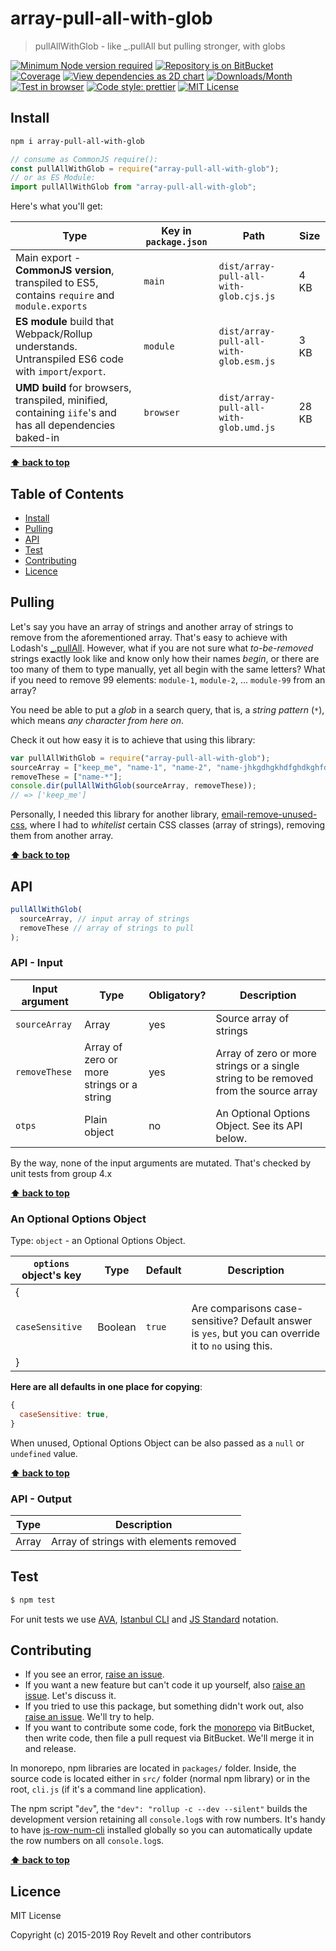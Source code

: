 # array-pull-all-with-glob

> pullAllWithGlob - like _.pullAll but pulling stronger, with globs

[![Minimum Node version required][node-img]][node-url]
[![Repository is on BitBucket][bitbucket-img]][bitbucket-url]
[![Coverage][cov-img]][cov-url]
[![View dependencies as 2D chart][deps2d-img]][deps2d-url]
[![Downloads/Month][downloads-img]][downloads-url]
[![Test in browser][runkit-img]][runkit-url]
[![Code style: prettier][prettier-img]][prettier-url]
[![MIT License][license-img]][license-url]

## Install

```bash
npm i array-pull-all-with-glob
```

```js
// consume as CommonJS require():
const pullAllWithGlob = require("array-pull-all-with-glob");
// or as ES Module:
import pullAllWithGlob from "array-pull-all-with-glob";
```

Here's what you'll get:

Type            | Key in `package.json` | Path  | Size
----------------|-----------------------|-------|--------
Main export - **CommonJS version**, transpiled to ES5, contains `require` and `module.exports` | `main`                | `dist/array-pull-all-with-glob.cjs.js` | 4 KB
**ES module** build that Webpack/Rollup understands. Untranspiled ES6 code with `import`/`export`. | `module`              | `dist/array-pull-all-with-glob.esm.js` | 3 KB
**UMD build** for browsers, transpiled, minified, containing `iife`'s and has all dependencies baked-in | `browser`            | `dist/array-pull-all-with-glob.umd.js` | 28 KB

**[⬆  back to top](#markdown-header-array-pull-all-with-glob)**

## Table of Contents

- [Install](#markdown-header-install)
- [Pulling](#markdown-header-pulling)
- [API](#markdown-header-api)
- [Test](#markdown-header-test)
- [Contributing](#markdown-header-contributing)
- [Licence](#markdown-header-licence)

## Pulling

Let's say you have an array of strings and another array of strings to remove from the aforementioned array. That's easy to achieve with Lodash's [\_.pullAll](https://lodash.com/docs/#pullAll). However, what if you are not sure what _to-be-removed_ strings exactly look like and know only how their names _begin_, or there are too many of them to type manually, yet all begin with the same letters? What if you need to remove 99 elements: `module-1`, `module-2`, ... `module-99` from an array?

You need be able to put a _glob_ in a search query, that is, a _string pattern_ (`*`), which means _any character from here on_.

Check it out how easy it is to achieve that using this library:

```js
var pullAllWithGlob = require("array-pull-all-with-glob");
sourceArray = ["keep_me", "name-1", "name-2", "name-jhkgdhgkhdfghdkghfdk"];
removeThese = ["name-*"];
console.dir(pullAllWithGlob(sourceArray, removeThese));
// => ['keep_me']
```

Personally, I needed this library for another library, [email-remove-unused-css](https://bitbucket.org/codsen/email-remove-unused-css), where I had to _whitelist_ certain CSS classes (array of strings), removing them from another array.

**[⬆  back to top](#markdown-header-array-pull-all-with-glob)**

## API

```js
pullAllWithGlob(
  sourceArray, // input array of strings
  removeThese // array of strings to pull
);
```

### API - Input

| Input argument | Type                                      | Obligatory? | Description                                                                          |
| -------------- | ----------------------------------------- | ----------- | ------------------------------------------------------------------------------------ |
| `sourceArray`  | Array                                     | yes         | Source array of strings                                                              |
| `removeThese`  | Array of zero or more strings or a string | yes         | Array of zero or more strings or a single string to be removed from the source array |
| `otps`         | Plain object                              | no          | An Optional Options Object. See its API below.                                       |

By the way, none of the input arguments are mutated. That's checked by unit tests from group 4.x

**[⬆  back to top](#markdown-header-array-pull-all-with-glob)**

### An Optional Options Object

Type: `object` - an Optional Options Object.

| `options` object's key | Type    | Default | Description                                                                                          |
| ---------------------- | ------- | ------- | ---------------------------------------------------------------------------------------------------- |
| {                      |         |         |
| `caseSensitive`        | Boolean | `true`  | Are comparisons case-sensitive? Default answer is `yes`, but you can override it to `no` using this. |
| }                      |         |         |

**Here are all defaults in one place for copying**:

```js
{
  caseSensitive: true,
}
```

When unused, Optional Options Object can be also passed as a `null` or `undefined` value.

**[⬆  back to top](#markdown-header-array-pull-all-with-glob)**

### API - Output

| Type  | Description                            |
| ----- | -------------------------------------- |
| Array | Array of strings with elements removed |

## Test

```bash
$ npm test
```

For unit tests we use [AVA](https://github.com/avajs/ava), [Istanbul CLI](https://github.com/istanbuljs/nyc) and [JS Standard](https://standardjs.com) notation.

## Contributing

* If you see an error, [raise an issue](https://bitbucket.org/codsen/codsen/issues/new?title=array-pull-all-with-glob%20package%20-%20put%20title%20here).
* If you want a new feature but can't code it up yourself, also [raise an issue](https://bitbucket.org/codsen/codsen/issues/new?title=array-pull-all-with-glob%20package%20-%20put%20title%20here). Let's discuss it.
* If you tried to use this package, but something didn't work out, also [raise an issue](https://bitbucket.org/codsen/codsen/issues/new?title=array-pull-all-with-glob%20package%20-%20put%20title%20here). We'll try to help.
* If you want to contribute some code, fork the [monorepo](https://bitbucket.org/codsen/codsen/src/) via BitBucket, then write code, then file a pull request via BitBucket. We'll merge it in and release.

In monorepo, npm libraries are located in `packages/` folder. Inside, the source code is located either in `src/` folder (normal npm library) or in the root, `cli.js` (if it's a command line application).

The npm script "`dev`", the `"dev": "rollup -c --dev --silent"` builds the development version retaining all `console.log`s with row numbers. It's handy to have [js-row-num-cli](https://www.npmjs.com/package/js-row-num-cli) installed globally so you can automatically update the row numbers on all `console.log`s.

**[⬆  back to top](#markdown-header-array-pull-all-with-glob)**

## Licence

MIT License

Copyright (c) 2015-2019 Roy Revelt and other contributors



[node-img]: https://img.shields.io/node/v/array-pull-all-with-glob.svg?style=flat-square&label=works%20on%20node
[node-url]: https://www.npmjs.com/package/array-pull-all-with-glob

[bitbucket-img]: https://img.shields.io/badge/repo-on%20BitBucket-brightgreen.svg?style=flat-square
[bitbucket-url]: https://bitbucket.org/codsen/codsen/src/master/packages/array-pull-all-with-glob

[cov-img]: https://img.shields.io/badge/coverage-100%-brightgreen.svg?style=flat-square
[cov-url]: https://bitbucket.org/codsen/codsen/src/master/packages/array-pull-all-with-glob

[deps2d-img]: https://img.shields.io/badge/deps%20in%202D-see_here-08f0fd.svg?style=flat-square
[deps2d-url]: http://npm.anvaka.com/#/view/2d/array-pull-all-with-glob

[downloads-img]: https://img.shields.io/npm/dm/array-pull-all-with-glob.svg?style=flat-square
[downloads-url]: https://npmcharts.com/compare/array-pull-all-with-glob

[runkit-img]: https://img.shields.io/badge/runkit-test_in_browser-a853ff.svg?style=flat-square
[runkit-url]: https://npm.runkit.com/array-pull-all-with-glob

[prettier-img]: https://img.shields.io/badge/code_style-prettier-ff69b4.svg?style=flat-square
[prettier-url]: https://prettier.io

[license-img]: https://img.shields.io/badge/licence-MIT-51c838.svg?style=flat-square
[license-url]: https://bitbucket.org/codsen/codsen/src/master/packages/array-pull-all-with-glob
